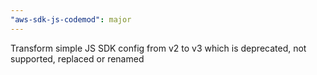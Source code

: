 ```yaml
---
"aws-sdk-js-codemod": major
---
```


Transform simple JS SDK config from v2 to v3 which is deprecated, not supported, replaced or renamed
